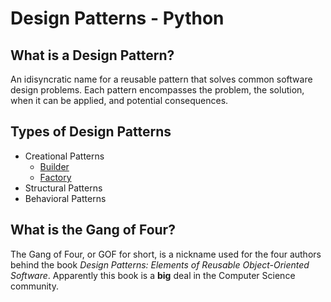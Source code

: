 # Design Patterns - Python

## What is a Design Pattern?

An idisyncratic name for a reusable pattern that solves common software design problems. Each pattern encompasses the problem, the solution, when it can be applied, and potential consequences.

## Types of Design Patterns

- Creational Patterns
  - [Builder](https://github.com/SkylerBurger/design_patterns_python/tree/master/creational_patterns/builder)
  - [Factory](https://github.com/SkylerBurger/design_patterns_python/tree/master/creational_patterns/factory)
- Structural Patterns
- Behavioral Patterns

## What is the Gang of Four?

The Gang of Four, or GOF for short, is a nickname used for the four authors behind the book *Design Patterns: Elements of Reusable Object-Oriented Software*. Apparently this book is a **big** deal in the Computer Science community.
